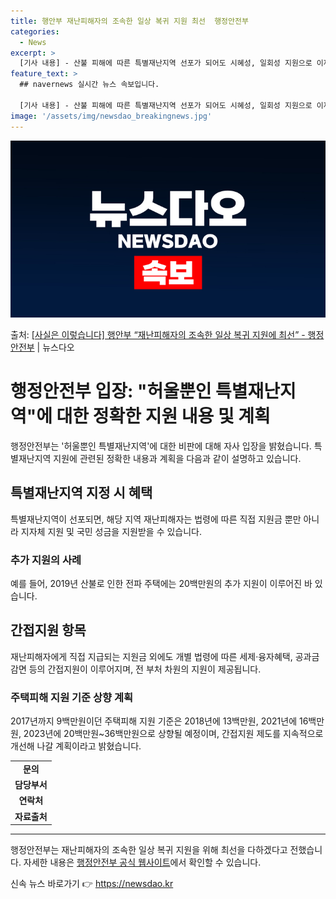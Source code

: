 ```yaml
---
title: 행안부 재난피해자의 조속한 일상 복귀 지원 최선  행정안전부
categories:
  - News
excerpt: >
  [기사 내용] - 산불 피해에 따른 특별재난지역 선포가 되어도 시혜성, 일회성 지원으로 이재민 등 재난피해자…
feature_text: >
  ## navernews 실시간 뉴스 속보입니다.

  [기사 내용] - 산불 피해에 따른 특별재난지역 선포가 되어도 시혜성, 일회성 지원으로 이재민 등 재난피해자…
image: '/assets/img/newsdao_breakingnews.jpg'
---
```


![뉴스다오 속보](/assets/img/newsdao_breakingnews.jpg)

<p>출처: <a href="https://newsdao.kr/3546" rel="dofollow">[사실은 이렇습니다] 행안부 “재난피해자의 조속한 일상 복귀 지원에 최선” - 행정안전부</a> | 뉴스다오</p>

<h1>행정안전부 입장: "허울뿐인 특별재난지역"에 대한 정확한 지원 내용 및 계획</h1>
<p data-ke-size="size16">행정안전부는 '허울뿐인 특별재난지역'에 대한 비판에 대해 자사 입장을 밝혔습니다. 특별재난지역 지원에 관련된 정확한 내용과 계획을 다음과 같이 설명하고 있습니다.</p>

<h2 data-ke-size="size26">특별재난지역 지정 시 혜택</h2>
<p data-ke-size="size16">특별재난지역이 선포되면, 해당 지역 재난피해자는 법령에 따른 직접 지원금 뿐만 아니라 지자체 지원 및 국민 성금을 지원받을 수 있습니다.</p>

<h3>추가 지원의 사례</h3>
<p data-ke-size="size16">예를 들어, 2019년 산불로 인한 전파 주택에는 20백만원의 추가 지원이 이루어진 바 있습니다.</p>

<h2 data-ke-size="size26">간접지원 항목</h2>
<p data-ke-size="size16">재난피해자에게 직접 지급되는 지원금 외에도 개별 법령에 따른 세제·융자혜택, 공과금 감면 등의 간접지원이 이루어지며, 전 부처 차원의 지원이 제공됩니다.</p>

<h3>주택피해 지원 기준 상향 계획</h3>
<p data-ke-size="size16">2017년까지 9백만원이던 주택피해 지원 기준은 2018년에 13백만원, 2021년에 16백만원, 2023년에 20백만원~36백만원으로 상향될 예정이며, 간접지원 제도를 지속적으로 개선해 나갈 계획이라고 밝혔습니다.</p>

<table>
	<tbody>
		<tr>
			<td style="text-align: center; height: 17px;"><b>문의</b></td>
		</tr>
		<tr>
			<td style="text-align: center; height: 17px;"><b>담당부서</b></td>
		</tr>
		<tr>
			<td style="text-align: center; height: 17px;"><b>연락처</b></td>
		</tr>
		<tr>
			<td style="text-align: center; height: 17px;"><b>자료출처</b></td>
		</tr>
	</tbody>
</table>

<hr>

<p data-ke-size="size16">행정안전부는 재난피해자의 조속한 일상 복귀 지원을 위해 최선을 다하겠다고 전했습니다. 자세한 내용은 <a href="https://newsdao.kr/3546">행정안전부 공식 웹사이트</a>에서 확인할 수 있습니다.</p> 

신속 뉴스 바로가기 👉 <a href="https://newsdao.kr" rel="dofollow">https://newsdao.kr</a>


